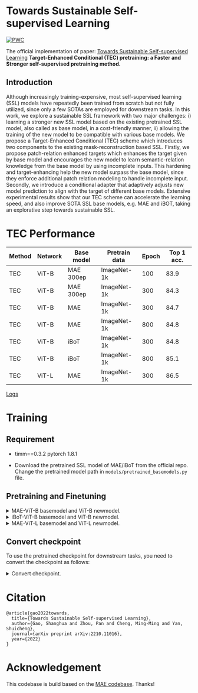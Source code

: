 # Towards Sustainable Self-supervised Learning

[![PWC](https://img.shields.io/endpoint.svg?url=https://paperswithcode.com/badge/towards-sustainable-self-supervised-learning/semantic-segmentation-on-imagenet-s)](https://paperswithcode.com/sota/semantic-segmentation-on-imagenet-s?p=towards-sustainable-self-supervised-learning)

The official implementation of paper: [Towards Sustainable Self-supervised Learning](https://arxiv.org/abs/2210.11016)
**Target-Enhanced Conditional (TEC) pretraining: a Faster and Stronger self-supervised pretraining method.**


## Introduction

Although increasingly training-expensive, most self-supervised learning (SSL) models have repeatedly been trained from scratch but not fully utilized, since only a few SOTAs are employed for downstream tasks. In this work, we explore a sustainable SSL framework with  two major challenges: i) learning a stronger new SSL model based on the existing pretrained SSL model, also called as base model,  in a cost-friendly manner, ii) allowing the training of the new model to be compatible with various base models. We propose a Target-Enhanced Conditional (TEC) scheme which introduces two components to the existing mask-reconstruction based SSL. Firstly, we propose patch-relation enhanced targets which enhances the target given by base model and  encourages
the new model to learn semantic-relation knowledge from the base model by using  incomplete inputs.
This hardening and target-enhancing help the new model surpass the base model, since they enforce additional patch relation modeling to handle incomplete input. Secondly, we introduce a conditional adapter that adaptively adjusts new model prediction to align with the target of different base models.
Extensive experimental results show  that our TEC scheme can accelerate the learning speed, and also improve SOTA SSL base models, e.g. MAE and iBOT, taking an explorative step towards sustainable SSL.

# TEC Performance

| Method | Network |Base model| Pretrain data | Epoch | Top 1 acc. |
|------|------|--------|---------|-------|------------|
|TEC|ViT-B| MAE 300ep |ImageNet-1k|100|83.9|
|TEC|ViT-B| MAE 300ep |ImageNet-1k|300|84.3|
|TEC|ViT-B| MAE       |ImageNet-1k|300|84.7|
|TEC|ViT-B| MAE       |ImageNet-1k|800|84.8|
|TEC|ViT-B| iBoT      |ImageNet-1k|300|84.8|
|TEC|ViT-B| iBoT      |ImageNet-1k|800|85.1|
|TEC|ViT-L| MAE       |ImageNet-1k|300|86.5|

[Logs](https://github.com/sail-sg/tec/releases/tag/logs)

# Training

## Requirement

- timm==0.3.2 pytorch 1.8.1

- Download the pretrained SSL model of MAE/iBoT from the official repo. Change the pretrained model path in `models/pretrained_basemodels.py` file.

## Pretraining and Finetuning

<details>
  <summary>MAE-ViT-B basemodel and ViT-B newmodel. </summary>

pretraining:

```shell
python -m torch.distributed.launch --nproc_per_node=8 --use_env main_pretrain.py \
--mlp_token \
--pred_att \
--topkatt 15 \
--att_tau 1.8 \
--basemodel mae1kbase \
--model mae_vit_base_patch16 \
--last_layers 2 \
--batch_size 256 \
--mask_ratio 0.75 \
--epochs 800 \
--warmup_epochs 40 \
--blr 1.5e-4 --weight_decay 0.05 \
--accum_iter 2 \
--data_path /dataset/imagenet-raw \
--output_dir output_dir; \
```

finetuning:

```shell
python -m torch.distributed.launch --nproc_per_node=8 main_finetune.py \
--mlp_token \
--accum_iter 1 \
--batch_size 128 \
--model vit_base_patch16 \
--finetune  output_dir/checkpoint-799.pth \
--epochs 100 \
--blr 5e-4 --layer_decay 0.55 \
--warmup_epochs 20 \
--weight_decay 0.05 --drop_path 0.1 --mixup 0.8 --cutmix 1.0 --reprob 0.25 \
--dist_eval --data_path /dataset/imagenet-raw \
--output_dir output_dir_finetune; \
```

</details>

<details>
  <summary>iBoT-ViT-B basemodel and ViT-B newmodel. </summary>

pretraining:

```shell
python -m torch.distributed.launch --nproc_per_node=8 --use_env main_pretrain.py \
--mlp_token \
--pred_att \
--topkatt 9 \
--att_tau 1.0 \
--basemodel ibot1kbase \
--model mae_vit_base_patch16 \
--last_layers 2 \
--batch_size 256 \
--mask_ratio 0.75 \
--epochs 800 \
--warmup_epochs 40 \
--blr 1.5e-4 --weight_decay 0.05 \
--accum_iter 2 \
--data_path /dataset/imagenet-raw \
--output_dir output_dir; \
```

finetuning:

```shell
python -m torch.distributed.launch --nproc_per_node=8 main_finetune.py \
--mlp_token \
--accum_iter 1 \
--batch_size 128 \
--model vit_base_patch16 \
--finetune  output_dir/checkpoint-799.pth \
--epochs 100 \
--blr 5e-4 --layer_decay 0.55 \
--warmup_epochs 20 \
--weight_decay 0.05 --drop_path 0.1 --mixup 0.8 --cutmix 1.0 --reprob 0.25 \
--dist_eval --data_path /dataset/imagenet-raw \
--output_dir output_dir_finetune; \
```

</details>

<details>
  <summary>MAE-ViT-L basemodel and ViT-L newmodel. </summary>

pretraining:

```shell
python -m torch.distributed.launch --nproc_per_node=8 --use_env main_pretrain.py \
--mlp_token \
--pred_att \
--topkatt 15 \
--att_tau 1.4 \
--basemodel mae1klarge \
--model mae_vit_large_patch16 \
--last_layers 2 \
--batch_size 256 \
--mask_ratio 0.75 \
--epochs 300 \
--warmup_epochs 40 \
--blr 1.5e-4 --weight_decay 0.05 \
--accum_iter 2 \
--data_path /dataset/imagenet-raw \
--output_dir output_dir; \
```

finetuning:

```shell
python -m torch.distributed.launch --nproc_per_node=8 main_finetune.py \
--mlp_token \
--accum_iter 2 \
--batch_size 64 \
--model vit_large_patch16 \
--finetune  output_dir/checkpoint-299.pth \
--epochs 50 \
--blr 1e-3 --layer_decay 0.65 \
--min_lr 1e-5 \
--warmup_epochs 5 \
--weight_decay 0.05 --drop_path 0.1 --mixup 0.8 --cutmix 1.0 --reprob 0.25 \
--dist_eval --data_path /dataset/imagenet-raw \
--output_dir output_dir_finetune; \
```

</details>

## Convert checkpoint

To use the pretrained checkpoint for downstream tasks, you need to convert the checkpoint as follows:

<details>
  <summary>Convert checkpoint. </summary>

```shell
python weight_convert.py \
--mlp_token \
--model vit_base_patch16 \
--resume path_to_pretrained_model  \
--output_dir output_dir_convert \
--ckptname output_ckpt_name.pth
```

</details>

# Citation
```
@article{gao2022towards,
  title={Towards Sustainable Self-supervised Learning},
  author={Gao, Shanghua and Zhou, Pan and Cheng, Ming-Ming and Yan, Shuicheng},
  journal={arXiv preprint arXiv:2210.11016},
  year={2022}
}
```

# Acknowledgement

This codebase is build based on the [MAE codebase](https://github.com/facebookresearch/mae). Thanks!
